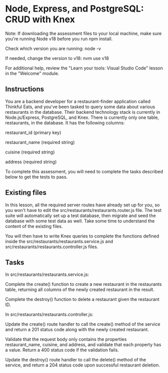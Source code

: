 # Node, Express, and PostgreSQL: CRUD with Knex
Note: If downloading the assessment files to your local machine, make sure you're running Node v18 before you run npm install.

Check which version you are running: node -v

If needed, change the version to v18: nvm use v18

For additional help, review the "Learn your tools: Visual Studio Code" lesson in the "Welcome" module.

## Instructions
You are a backend developer for a restaurant-finder application called Thinkful Eats, and you've been tasked to query some data about various restaurants in the database. Their backend technology stack is currently in Node.js/Express, PostgreSQL, and Knex. There is currently only one table, restaurants, in the database. It has the following columns:

restaurant_id (primary key)

restaurant_name (required string)

cuisine (required string)

address (required string)

To complete this assessment, you will need to complete the tasks described below to get the tests to pass.

## Existing files
In this lesson, all the required server routes have already set up for you, so you won't have to edit the src/restaurants/restaurants.router.js file. The test suite will automatically set up a test 
database, then migrate and seed the database with some test data as well. Take some time to understand the content of the existing files.

You will then have to write Knex queries to complete the functions defined inside the src/restaurants/restaurants.service.js and src/restaurants/restaurants.controller.js files.

## Tasks
In src/restaurants/restaurants.service.js:

Complete the create() function to create a new restaurant in the restaurants table, returning all columns of the newly created restaurant in the result.

Complete the destroy() function to delete a restaurant given the restaurant ID.

In src/restaurants/restaurants.controller.js:

Update the create() route handler to call the create() method of the service and return a 201 status code along with the newly created restaurant.

Validate that the request body only contains the properties restaurant_name, cuisine, and address, and validate that each property has a value. Return a 400 status code if the validation fails.

Update the destroy() route handler to call the delete() method of the service, and return a 204 status code upon successful restaurant deletion.
